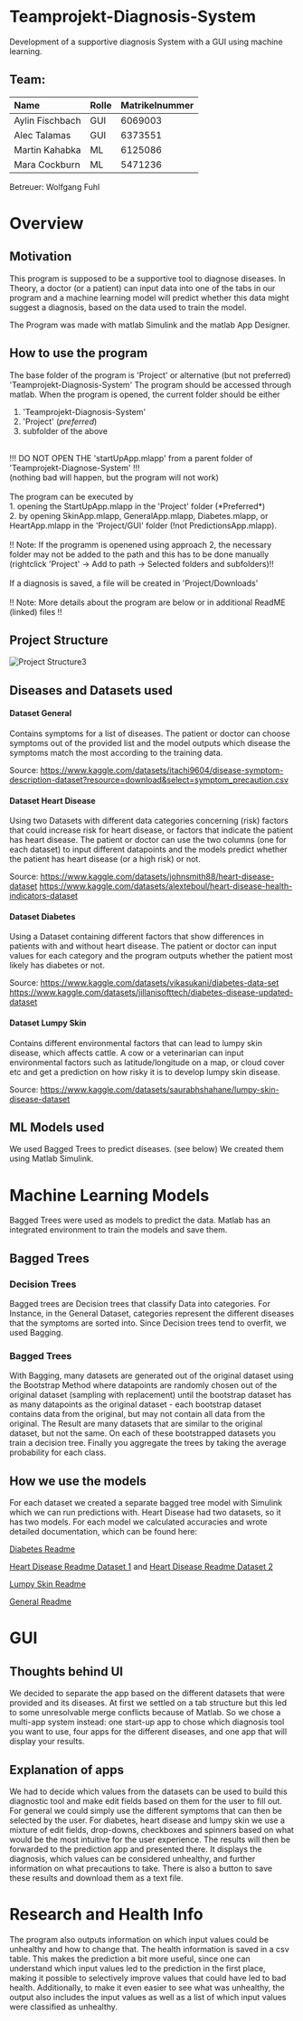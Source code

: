 # Teamprojekt-Diagnosis-System
Development of a supportive diagnosis System with a GUI using machine learning.

## Team:
| Name | Rolle | Matrikelnummer |
|:---------|---|---|
| Aylin Fischbach | GUI | 6069003 |
| Alec Talamas | GUI | 6373551 |
| Martin Kahabka| ML | 6125086 |
| Mara Cockburn | ML | 5471236 |

Betreuer: Wolfgang Fuhl

# Overview

## Motivation
This program is supposed to be a supportive tool to diagnose diseases. In Theory, a doctor (or a patient) can input data into one of the tabs in our program and a machine learning model will predict whether this data might suggest a diagnosis, based on the data used to train the model.

The Program was made with matlab Simulink and the matlab App Designer.

## How to use the program
The base folder of the program is 'Project' or alternative (but not preferred) 'Teamprojekt-Diagnosis-System'
 The program should be accessed through matlab. When the program is opened, the current folder should be either 
 1. 'Teamprojekt-Diagnosis-System' 
 2. 'Project' (*preferred*)
 3. subfolder of the above <br> 
 <br>
 !!! DO NOT OPEN THE 'startUpApp.mlapp' from a parent folder of 'Teamprojekt-Diagnose-System' !!! <br>
(nothing bad will happen, but the program will not work)
 <br>
 <br>
 The program can be executed by  <br>
 1. opening the StartUpApp.mlapp in the 'Project' folder (*Preferred*) <br>
 2. by opening SkinApp.mlapp, GeneralApp.mlapp, Diabetes.mlapp, or HeartApp.mlapp in the 'Project/GUI' folder (!not PredictionsApp.mlapp). <br>
 <br>
 !! Note: If the programm is openened using approach 2, the necessary folder may not be added to the path and this has to be done manually (rightclick 'Project' -> Add to path -> Selected folders and subfolders)!!  <br>
 <br>
 If a diagnosis is saved, a file will be created in 'Project/Downloads'  <br>
 <br>
 !! Note: More details about the program are below or in additional ReadME (linked) files !! 

## Project Structure
![Project Structure3](https://github.com/mango-gremlin/Teamprojekt-Diagnosis-System/assets/104830903/e35a202f-5c93-4f6e-afcd-099c3fc67559)

## Diseases and Datasets used
#### Dataset General
Contains symptoms for a list of diseases. The patient or doctor can choose symptoms out of the provided list and the model outputs which disease the symptoms match the most according to the training data.

Source: 
https://www.kaggle.com/datasets/itachi9604/disease-symptom-description-dataset?resource=download&select=symptom_precaution.csv

#### Dataset Heart Disease
Using two Datasets with different data categories concerning (risk) factors that could increase risk for heart disease, or factors that indicate the patient has heart disease. The patient or doctor can use the two columns (one for each dataset) to input different datapoints and the models predict whether the patient has heart disease (or a high risk) or not.

Source:
https://www.kaggle.com/datasets/johnsmith88/heart-disease-dataset
https://www.kaggle.com/datasets/alexteboul/heart-disease-health-indicators-dataset


#### Dataset Diabetes
Using a Dataset containing different factors that show differences in patients with and without heart disease. The patient or doctor can input values for each category and the program outputs whether the patient most likely has diabetes or not.

Source:
https://www.kaggle.com/datasets/vikasukani/diabetes-data-set
https://www.kaggle.com/datasets/jillanisofttech/diabetes-disease-updated-dataset

#### Dataset Lumpy Skin
Contains different environmental factors that can lead to lumpy skin disease, which affects cattle. A cow or a veterinarian can input environmental factors such as latitude/longitude on a map, or cloud cover etc and get a prediction on how risky it is to develop lumpy skin disease.

Source:
https://www.kaggle.com/datasets/saurabhshahane/lumpy-skin-disease-dataset

## ML Models used
We used Bagged Trees to predict diseases. (see below) We created them using Matlab Simulink.

# Machine Learning Models

Bagged Trees were used as models to predict the data. Matlab has an integrated environment to train the models and save them.

## Bagged Trees

### Decision Trees
Bagged trees are Decision trees that classify Data into categories. For Instance, in the General Dataset, categories represent the different diseases that the symptoms are sorted into. Since Decision trees tend to overfit, we used Bagging.

### Bagged Trees
With Bagging, many datasets are generated out of the original dataset using the Bootstrap Method where datapoints are randomly chosen out of the original dataset (sampling with replacement) until the bootstrap dataset has as many datapoints as the original dataset - each bootstrap dataset contains data from the original, but may not contain all data from the original. The Result are many datasets that are similar to the original dataset, but not the same. On each of these bootstrapped datasets you train a decision tree. Finally you aggregate the trees by taking the average probability for each class.

## How we use the models
For each dataset we created a separate bagged tree model with Simulink which we can run predictions with. Heart Disease had two datasets, so it has two models.
For each model we calculated accuracies and wrote detailed documentation, which can be found here:

[Diabetes Readme](https://github.com/mango-gremlin/Teamprojekt-Diagnosis-System/blob/661b838a2e366d13daa1f77450b1affaa859c5b6/Project/ML/Diabetes/diabetesModelREADME.md)

[Heart Disease Readme Dataset 1](https://github.com/mango-gremlin/Teamprojekt-Diagnosis-System/blob/661b838a2e366d13daa1f77450b1affaa859c5b6/Project/ML/Heart%20Disease/tidyHeartREADME.md) and [Heart Disease Readme Dataset 2](https://github.com/mango-gremlin/Teamprojekt-Diagnosis-System/blob/661b838a2e366d13daa1f77450b1affaa859c5b6/Project/ML/Heart%20Disease/jointHeartBaggedModelREADME.md)

[Lumpy Skin Readme](https://github.com/mango-gremlin/Teamprojekt-Diagnosis-System/blob/661b838a2e366d13daa1f77450b1affaa859c5b6/Project/ML/Lumpy%20Skin/LumpySkinModelREADME.md)

[General Readme](https://github.com/mango-gremlin/Teamprojekt-Diagnosis-System/blob/661b838a2e366d13daa1f77450b1affaa859c5b6/Project/ML/General/generalModelREADME.md)

# GUI

## Thoughts behind UI
We decided to separate the app based on the different datasets that were provided and its diseases.
At first we settled on a tab structure but this led to some unresolvable merge conflicts because of Matlab. So we chose a multi-app system instead: one start-up app to chose which diagnosis tool you want to use, four apps for the different diseases, and one app that will display your results.

## Explanation of apps
We had to decide which values from the datasets can be used to build this diagnostic tool and make edit fields based on them for the user to fill out.
For general we could simply use the different symptoms that can then be selected by the user.
For diabetes, heart disease and lumpy skin we use a mixture of edit fields, drop-downs, checkboxes and spinners based on what would be the most intuitive for the user experience.
The results will then be forwarded to the prediction app and presented there. 
It displays the diagnosis, which values can be considered unhealthy, and further information on what precautions to take. There is also a button to save these results and download them as a text file.

# Research and Health Info
The program also outputs information on which input values could be unhealthy and how to change that. The health information is saved in a csv table. This makes the prediction a bit more useful, since one can understand which input values led to the prediction in the first place, making it possible to selectively improve values that could have led to bad health.
Additionally, to make it even easier to see what was unhealthy, the output also includes the input values as well as a list of which input values were classified as unhealthy.

